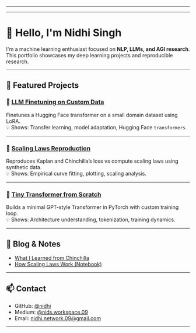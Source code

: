 
---

---

# 👋 Hello, I'm Nidhi Singh

I'm a machine learning enthusiast focused on **NLP, LLMs, and AGI research**.  
This portfolio showcases my deep learning projects and reproducible research.

---

## 🧠 Featured Projects

### 🔹 [LLM Finetuning on Custom Data](https://github.com/member09/LLM-finetuning-on-custom-data)
Finetunes a Hugging Face transformer on a small domain dataset using LoRA.  
💡 Shows: Transfer learning, model adaptation, Hugging Face `transformers`.

---

### 🔹 [Scaling Laws Reproduction](https://github.com/member09/scaling-laws-reproduction)
Reproduces Kaplan and Chinchilla’s loss vs compute scaling laws using synthetic data.  
💡 Shows: Empirical curve fitting, plotting, scaling analysis.

---

### 🔹 [Tiny Transformer from Scratch](https://github.com/member09/tiny-transformer-from-scratch)
Builds a minimal GPT-style Transformer in PyTorch with custom training loop.  
💡 Shows: Architecture understanding, tokenization, training dynamics.

---

## 📘 Blog & Notes

- [What I Learned from Chinchilla](https://medium.com/your-chinchilla-article)
- [How Scaling Laws Work (Notebook)](https://github.com/member09/scaling-laws-reproduction)

---

## 📫 Contact

- GitHub: [@nidhi](https://github.com/member09)
- Medium: [@nids.workspace.09](https://medium.com/@nids.workspace.09)
- Email: nidhi.network.09@gmail.com

---
